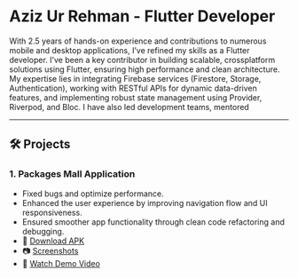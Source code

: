# Aziz Ur Rehman - Flutter Developer

With 2.5 years of hands-on experience and contributions to numerous mobile and desktop applications, I’ve refined my skills as a Flutter developer. I’ve been a key contributor in building scalable, crossplatform solutions using Flutter, ensuring high performance and clean architecture. My expertise lies in integrating Firebase services (Firestore, Storage, Authentication), working with RESTful APIs for dynamic data-driven features, and implementing robust state management using Provider, Riverpod, and Bloc. I have also led development teams, mentored 

---

## 🛠 Projects

### 1. Packages Mall Application
- Fixed bugs and optimize performance.
- Enhanced the user experience by improving navigation flow and UI responsiveness.
- Ensured smoother app functionality through clean code refactoring and debugging.
- 🔗 [Download APK](https://play.google.com/store/apps/details?id=com.packagesmall.packagesmallapp&pcampaignid=web_share)
- 📷 [Screenshots](https://raw.githubusercontent.com/azizrh10/Aziz-Ur-Rehman---Flutter-Developer/blob/main/packages-mall.png)
- 🎥 [Watch Demo Video](https://drive.google.com/file/d/1RrsTcfRt72AHuWVeFQfW-3WD7dN8mfzn/view?usp=sharing)
